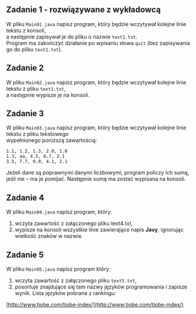 ## Zadanie 1 - rozwiązywane z wykładowcą

W pliku `Main01.java` napisz program, który będzie wczytywał kolejne linie tekstu z konsoli,  
a następnie zapisywał je do pliku o nazwie `text1.txt`.  
Program ma zakończyć działanie po wpisaniu słowa `quit` (bez zapisywania go do pliku `text1.txt`).


## Zadanie 2

W pliku `Main02.java` napisz program, który będzie wczytywał kolejne linie tekstu z pliku `text1.txt`,  
a następnie wypisze je na konsoli.


## Zadanie 3

W pliku `Main03.java` napisz program, który będzie wczytywał kolejne linie tekstu z pliku tekstowego  
wypełnionego poniższą zawartością:

````
1.1, 1.2, 1.3, 2.0, 1.8
1.3, aa, 4.5, 6.7, 2.1
3.5, 7.7, 9.9, 4.1, 2.1
````

Jeżeli dane są poprawnymi danymi liczbowymi, program policzy ich sumę, jeśli nie – ma je pomijać.
Następnie sumę ma zostać wypisana na konsoli.


## Zadanie 4

W pliku `Main04.java` napisz program, który:

1. wczyta zawartość z załączonego pliku text4.txt,  
2. wypisze na konsoli wszystkie linie zawierające napis **Javy**, ignorując wielkość znaków w nazwie.


## Zadanie 5

W pliku `Main05.java` napisz program który:

1. wczyta zawartość z załączonego pliku `text5.txt`,  
2. posortuje znajdujące się tam nazwy języków programowania i zapisze wynik.
Lista języków pobrana z rankingu: 

[http://www.tiobe.com/tiobe-index/](http://www.tiobe.com/tiobe-index/)
